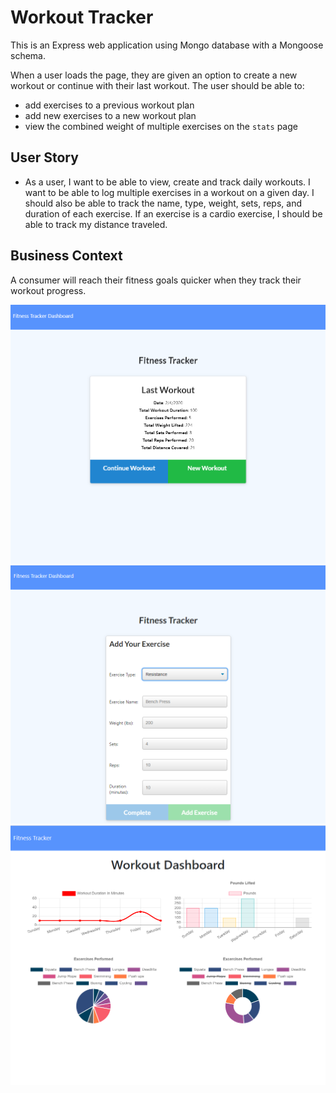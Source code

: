 # Workout Tracker

This is an Express web application using Mongo database with a Mongoose schema.

When a user loads the page, they are given an option to create a new workout or continue with their last workout. The user should be able to:

- add exercises to a previous workout plan
- add new exercises to a new workout plan
- view the combined weight of multiple exercises on the `stats` page

## User Story

- As a user, I want to be able to view, create and track daily workouts. I want to be able to log multiple exercises in a workout on a given day. I should also be able to track the name, type, weight, sets, reps, and duration of each exercise. If an exercise is a cardio exercise, I should be able to track my distance traveled.

## Business Context

A consumer will reach their fitness goals quicker when they track their workout progress.

![create a new workout](public\ss1.PNG)
![add an exercise](public\ss2.PNG)
![workout dashboard](public\ss3.PNG)
